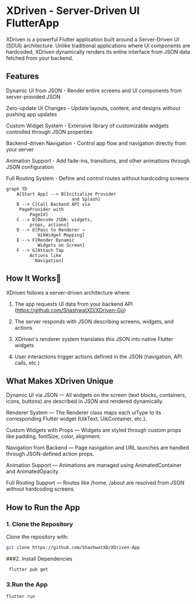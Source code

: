 XDriven - Server-Driven UI FlutterApp
=====================================

XDriven is a powerful Flutter application built around a Server-Driven UI (SDUI) architecture. Unlike traditional applications where UI components are hardcoded, XDriven dynamically renders its entire interface from JSON data fetched from your backend.

Features
--------

Dynamic UI from JSON - Render entire screens and UI components from server-provided JSON

Zero-update UI Changes - Update layouts, content, and designs without pushing app updates

Custom Widget System - Extensive library of customizable widgets controlled through JSON properties

Backend-driven Navigation - Control app flow and navigation directly from your server

Animation Support - Add fade-ins, transitions, and other animations through JSON configuration

Full Routing System - Define and control routes without hardcoding screens

```mermaid
graph TD
    A[Start App] --> B[Initialize Provider
                         and Splash]
    B --> C[Call Backend API via
     PageProvider with
         PageId]
    C --> D[Decode JSON: widgets,
         props, actions]
    D --> E[Pass to Renderer →
            UikWidget Mapping]
    E --> F[Render Dynamic
            Widgets on Screen]
    F --> G[Attach Tap
         Actions like
           Navigation]
```

How It Works🚀
-----------

XDriven follows a server-driven architecture where:

1. The app requests UI data from your backend API  (https://github.com/ShashwatXD/XDriven-Go)

2. The server responds with JSON describing screens, widgets, and actions

3. XDriven's renderer system translates this JSON into native Flutter widgets

4. User interactions trigger actions defined in the JSON (navigation, API calls, etc.)



What Makes XDriven Unique
------------------------

Dynamic UI via JSON — All widgets on the screen (text blocks, containers, icons, buttons) are described in JSON and rendered dynamically.

Renderer System — The Renderer class maps each uiType to its corresponding Flutter widget (UikText, UikContainer, etc.).

Custom Widgets with Props — Widgets are styled through custom props like padding, fontSize, color, alignment.

Navigation from Backend — Page navigation and URL launches are handled through JSON-defined action props.

Animation Support — Animations are managed using AnimatedContainer and AnimatedOpacity.

Full Routing Support — Routes like /home, /about are resolved from JSON without hardcoding screens.


## How to Run the App

### 1. Clone the Repository

Clone the repository with:

```bash
git clone https://github.com/ShashwatXD/XDriven-App

```
###2. Install Dependencies
```bash
 flutter pub get
```
### 3.Run the App
```bash
flutter run
```

